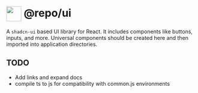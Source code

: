 # <img src="https://ui.shadcn.com/favicon.ico" width="40" height="40" align="center" /> @repo/ui

A `shadcn-ui` based UI library for React. It includes components like buttons, inputs, and more.
Universal components should be created here and then imported into application directories.

## TODO

- Add links and expand docs 
- compile ts to js for compatibility with common.js environments
